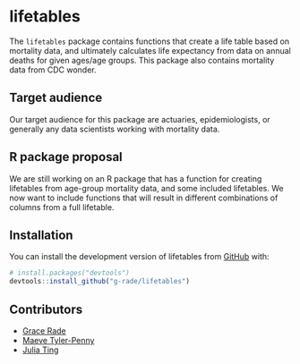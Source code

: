 
<!-- README.md is generated from README.Rmd. Please edit that file -->

# lifetables

<!-- badges: start -->
<!-- badges: end -->

The `lifetables` package contains functions that create a life table
based on mortality data, and ultimately calculates life expectancy from
data on annual deaths for given ages/age groups. This package also
contains mortality data from CDC wonder.

## Target audience

Our target audience for this package are actuaries, epidemiologists, or
generally any data scientists working with mortality data.

## R package proposal

We are still working on an R package that has a function for creating
lifetables from age-group mortality data, and some included lifetables.
We now want to include functions that will result in different
combinations of columns from a full lifetable.

## Installation

You can install the development version of lifetables from
[GitHub](https://github.com/) with:

``` r
# install.packages("devtools")
devtools::install_github("g-rade/lifetables")
```

## Contributors

- [Grace Rade](https://github.com/g-rade)
- [Maeve Tyler-Penny](https://github.com/mctp546)
- [Julia Ting](https://github.com/jtingy)
